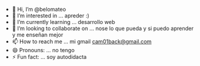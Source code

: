 - 👋 Hi, I’m @belomateo
- 👀 I’m interested in ... apreder :)
- 🌱 I’m currently learning ... desarrollo web
- 💞️ I’m looking to collaborate on ... nose lo que pueda y si puedo aprender y me enseñan mejor 
- 📫 How to reach me ... mi gmail cam01back@gmail.com
- 😄 Pronouns: ... no tengo
- ⚡ Fun fact: ... soy autodidacta 

<!---
belomateo/belomateo is a ✨ special ✨ repository because its `README.md` (this file) appears on your GitHub profile.
You can click the Preview link to take a look at your changes.
--->
